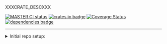XXXCRATE_DESCXXX

[![MASTER CI status](https://github.com/Alorel/XXXGH_REPOXXX/actions/workflows/ci.yml/badge.svg)](https://github.com/Alorel/XXXGH_REPOXXX/actions/workflows/test.yml?query=branch%3Amaster)
[![crates.io badge](https://img.shields.io/crates/v/XXXCRATE_NAMEXXX)](https://crates.io/crates/XXXCRATE_NAMEXXX)
[![Coverage Status](https://coveralls.io/repos/github/Alorel/XXXGH_REPOXXX/badge.svg?branch=master)](https://coveralls.io/github/Alorel/XXXGH_REPOXXX?branch=master)
[![dependencies badge](https://img.shields.io/librariesio/release/cargo/XXXCRATE_NAMEXXX)](https://libraries.io/cargo/XXXCRATE_NAMEXXX)

-----

<details><summary>Initial repo setup:</summary>

1. Replace `XXXCRATE_NAMEXXX`
2. Replace `XXXCRATE_DESCXXX`
3. Replace `XXXGH_REPOXXX`

</details>
